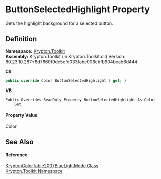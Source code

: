 # ButtonSelectedHighlight Property


Gets the highlight background for a selected button.



## Definition
**Namespace:** <a href="79d2eac2-21f4-54ff-7552-b20c33c30600.md">Krypton.Toolkit</a>  
**Assembly:** Krypton.Toolkit (in Krypton.Toolkit.dll) Version: 80.23.10.287+8d7660f9dc5efd033fabe008ebfb904beab6d444

**C#**
``` C#
public override Color ButtonSelectedHighlight { get; }
```
**VB**
``` VB
Public Overrides ReadOnly Property ButtonSelectedHighlight As Color
	Get
```



#### Property Value
Color

## See Also


#### Reference
<a href="c9735769-1cfc-dc60-eb4e-6f8467136ee4.md">KryptonColorTable2007BlueLightMode Class</a>  
<a href="79d2eac2-21f4-54ff-7552-b20c33c30600.md">Krypton.Toolkit Namespace</a>  
